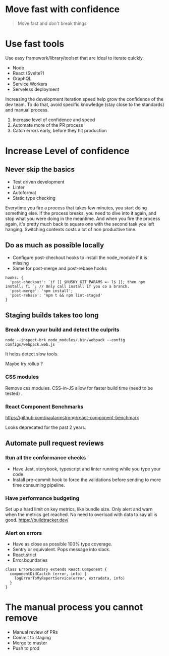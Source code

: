 # Move fast with confidence

> Move fast and *don't* break things

# Use fast tools

Use easy framework/library/toolset that are ideal to iterate quickly.
  * Node
  * React (Svelte?)
  * GraphQL
  * Service Workers
  * Serveless deployment
  
Increasing the development iteration speed help grow the confidence of the dev team.
To do that, avoid specific knowledge (stay close to the standards) and manual process.

  1. Increase level of confidence and speed
  2. Automate more of the PR process
  3. Catch errors early, before they hit production

# Increase Level of confidence

## Never skip the basics
  * Test driven development
  * Linter
  * Autoformat
  * Static type checking

Everytime you fire a process that takes few minutes, you start doing something else.
If the process breaks, you need to dive into it again, and stop what you were doing in the meantime.
And when you fire the process again, it's pretty much back to square one with the second task you left hanging.
Switching contexts costs a lot of non productive time.

## Do as much as possible locally
  * Configure post-checkout hooks to install the node_module if it is missing
  * Same for post-merge and post-rebase hooks

```
hooks: {
  'post-checkout': `if [[ $HUSKY_GIT_PARAMS =~ l$ ]]; then npm install; fi `; // Only call install if you co a branch.
  'post-merge': 'npm install';
  'post-rebase': 'npm t && npm lint-staged'
}
```

## Staging builds takes too long

### Break down your build and detect the culprits

```
node --inspect-brk node_modules/.bin/webpack --config configs/webpack.web.js
```
It helps detect slow tools. 

Maybe try rollup ?

### CSS modules
Remove css modules. CSS-in-JS allow for faster build time (need to be tested) .

### React Component Benchmarks

https://github.com/paularmstrong/react-component-benchmark

Looks deprecated for the past 2 years.

## Automate pull request reviews

### Run all the conformance checks
  * Have Jest, storybook, typescript and linter running while you type your code.
  * Install pre-commit hook to force the validations before sending to more time consuming pipeline.

### Have performance budgeting

Set up a hard limit on key metrics, like bundle size.
Only alert and warn when the metrics get reached. No need to overload with data to say all is good.
https://buildtracker.dev/

### Alert on errors

  * Have as close as possible 100% type coverage.
  * Sentry or equivalent. Pops message into slack.
  * React.strict
  * Error.boundaries
```
class ErrorBoundary extends React.Component {
  componentDidCactch (error, info) {
    logErrorToMyReportService(error, extradata, info)
  } 
}
```


# The manual process you cannot remove
  * Manual review of PRs
  * Commit to staging
  * Merge to master
  * Push to prod

